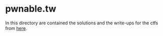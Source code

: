 # pwnable.tw

In this directory are contained the solutions and the write-ups for the ctfs from [here](https://pwnable.tw).
